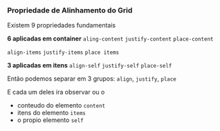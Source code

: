 ### Propriedade de Alinhamento do Grid

Existem 9 propriedades fundamentais

**6 aplicadas em container**
`aling-content`
`justify-content`
`place-content`


`align-items`
`justify-items`
`place items`


**3 aplicadas em itens**
`align-self`
`justify-self`
`place-self`

Então podemos separar em 3 grupos:
`align`, `justify`, `place`

E cada um deles ira observar ou o 
- conteudo do elemento `content`
- itens do elemento `items`
- o propio elemento `self`